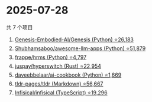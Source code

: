 # 2025-07-28

共 7 个项目

<!-- BEGIN GITHUB -->
<!-- 最后更新时间 2025-07-28 13:20:14 +0800 -->
1. [Genesis-Embodied-AI/Genesis (Python) ⭐26,183](https://github.com/Genesis-Embodied-AI/Genesis)
1. [Shubhamsaboo/awesome-llm-apps (Python) ⭐51,879](https://github.com/Shubhamsaboo/awesome-llm-apps)
1. [frappe/hrms (Python) ⭐4,797](https://github.com/frappe/hrms)
1. [juspay/hyperswitch (Rust) ⭐22,954](https://github.com/juspay/hyperswitch)
1. [daveebbelaar/ai-cookbook (Python) ⭐1,669](https://github.com/daveebbelaar/ai-cookbook)
1. [tldr-pages/tldr (Markdown) ⭐56,667](https://github.com/tldr-pages/tldr)
1. [Infisical/infisical (TypeScript) ⭐19,296](https://github.com/Infisical/infisical)
<!-- END GITHUB -->